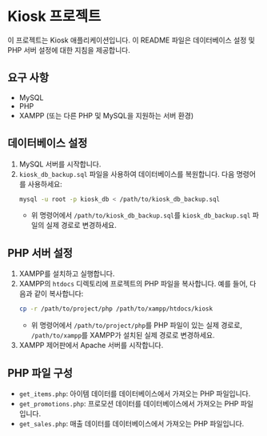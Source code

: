# Kiosk 프로젝트

이 프로젝트는 Kiosk 애플리케이션입니다. 이 README 파일은 데이터베이스 설정 및 PHP 서버 설정에 대한 지침을 제공합니다.

## 요구 사항

- MySQL
- PHP
- XAMPP (또는 다른 PHP 및 MySQL을 지원하는 서버 환경)

## 데이터베이스 설정

1. MySQL 서버를 시작합니다.
2. `kiosk_db_backup.sql` 파일을 사용하여 데이터베이스를 복원합니다. 다음 명령어를 사용하세요:
    ```bash
    mysql -u root -p kiosk_db < /path/to/kiosk_db_backup.sql
    ```
   - 위 명령어에서 `/path/to/kiosk_db_backup.sql`를 `kiosk_db_backup.sql` 파일의 실제 경로로 변경하세요.

## PHP 서버 설정

1. XAMPP를 설치하고 실행합니다.
2. XAMPP의 `htdocs` 디렉토리에 프로젝트의 PHP 파일을 복사합니다. 예를 들어, 다음과 같이 복사합니다:
    ```bash
    cp -r /path/to/project/php /path/to/xampp/htdocs/kiosk
    ```
   - 위 명령어에서 `/path/to/project/php`를 PHP 파일이 있는 실제 경로로, `/path/to/xampp`를 XAMPP가 설치된 실제 경로로 변경하세요.
3. XAMPP 제어판에서 Apache 서버를 시작합니다.

## PHP 파일 구성

- `get_items.php`: 아이템 데이터를 데이터베이스에서 가져오는 PHP 파일입니다.
- `get_promotions.php`: 프로모션 데이터를 데이터베이스에서 가져오는 PHP 파일입니다.
- `get_sales.php`: 매출 데이터를 데이터베이스에서 가져오는 PHP 파일입니다.

